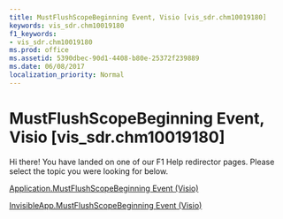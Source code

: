 ```yaml
---
title: MustFlushScopeBeginning Event, Visio [vis_sdr.chm10019180]
keywords: vis_sdr.chm10019180
f1_keywords:
- vis_sdr.chm10019180
ms.prod: office
ms.assetid: 5390dbec-90d1-4408-b80e-25372f239889
ms.date: 06/08/2017
localization_priority: Normal
---
```



# MustFlushScopeBeginning Event, Visio [vis_sdr.chm10019180]

Hi there! You have landed on one of our F1 Help redirector pages. Please select the topic you were looking for below.

[Application.MustFlushScopeBeginning Event (Visio)](http://msdn.microsoft.com/library/98a47603-19c0-4588-3d65-1f9d3fe118c1%28Office.15%29.aspx)

[InvisibleApp.MustFlushScopeBeginning Event (Visio)](http://msdn.microsoft.com/library/cb176106-b67a-134f-e171-6c454a47d3b2%28Office.15%29.aspx)


